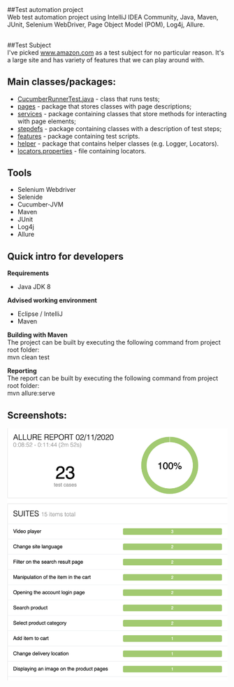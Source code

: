 ## 
##Test automation project<br/>
Web test automation project using IntelliJ IDEA Community, Java, 
Maven, JUnit, Selenium WebDriver, Page Object Model (POM), Log4j, Allure.

## 
##Test Subject<br/>
I've picked www.amazon.com as a test subject for no particular reason. 
It's a large site and has variety of features that we can play around with.

##
## Main classes/packages:
 * [СucumberRunnerTest.java](src/test/java/runner/CucumberRunnerTest.java) - class that runs tests;
 * [pages](src/main/java/pages) - package that stores classes with page descriptions;
 * [services](src/main/java/services) - package containing classes that store methods for interacting with page elements;
 * [stepdefs](src/test/java/stepdefs) - package containing classes with a description of test steps;
 * [features](src/test/resources/features) - package containing test scripts.
 * [helper](src/main/java/helper) -  package that contains helper classes (e.g. Logger, Locators).
 * [locators.properties](src/test/resources/locators.properties) -  file containing locators.
 
##
## Tools
 * Selenium Webdriver
 * Selenide
 * Cucumber-JVM
 * Maven
 * JUnit
 * Log4j
 * Allure

##
## Quick intro for developers
**Requirements**
* Java JDK 8

**Advised working environment**
* Eclipse / IntelliJ
* Maven

**Building with Maven**<br/>
The project can be built by executing the following command from project root folder:
<br/>mvn clean test

**Reporting**<br/>
The report can be built by executing the following command from project root folder:
<br/>mvn allure:serve

##
## Screenshots:

![Альтернативный текст](images/AllureReport.png)